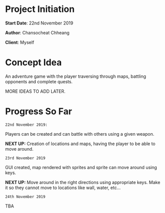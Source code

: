 # Project Initiation

**Start Date**: 22nd November 2019

**Author**: Chansocheat Chheang

**Client**: Myself

# Concept Idea

An adventure game with the player traversing through maps, battling opponents and complete quests.

MORE IDEAS TO ADD LATER.

# Progress So Far

`22nd November 2019:`

Players can be created and can battle with others using a given weapon.

**NEXT UP:** Creation of locations and maps, having the player to be able to move around.

``23rd November 2019``

GUI created, map rendered with sprites and sprite can move around using keys.

**NEXT UP:** Move around in the right directions using appropriate keys.
Make it so they cannot move to locations like wall, water, etc...

``24th November 2019``

TBA
